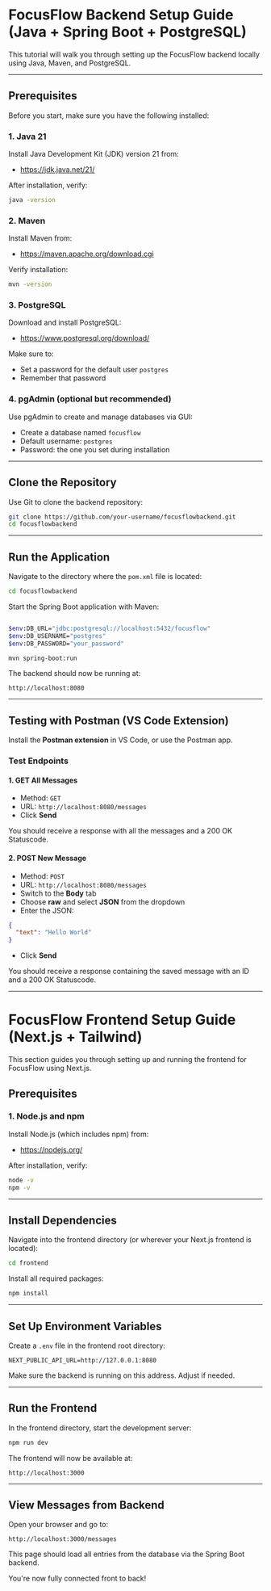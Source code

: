 # FocusFlow Backend Setup Guide (Java + Spring Boot + PostgreSQL)

This tutorial will walk you through setting up the FocusFlow backend locally using Java, Maven, and PostgreSQL.

---

## Prerequisites

Before you start, make sure you have the following installed:

### 1. Java 21

Install Java Development Kit (JDK) version 21 from:

- https://jdk.java.net/21/

After installation, verify:

```bash
java -version
```

### 2. Maven

Install Maven from:

- https://maven.apache.org/download.cgi

Verify installation:

```bash
mvn -version
```

### 3. PostgreSQL

Download and install PostgreSQL:

- https://www.postgresql.org/download/

Make sure to:

- Set a password for the default user `postgres`
- Remember that password

### 4. pgAdmin (optional but recommended)

Use pgAdmin to create and manage databases via GUI:

- Create a database named `focusflow`
- Default username: `postgres`
- Password: the one you set during installation

---

## Clone the Repository

Use Git to clone the backend repository:

```bash
git clone https://github.com/your-username/focusflowbackend.git
cd focusflowbackend
```

---

## Run the Application

Navigate to the directory where the `pom.xml` file is located:

```bash
cd focusflowbackend
```

Start the Spring Boot application with Maven:

```bash

$env:DB_URL="jdbc:postgresql://localhost:5432/focusflow"
$env:DB_USERNAME="postgres"
$env:DB_PASSWORD="your_password"

mvn spring-boot:run
```

The backend should now be running at:

```
http://localhost:8080
```

---

## Testing with Postman (VS Code Extension)

Install the **Postman extension** in VS Code, or use the Postman app.

### Test Endpoints

#### 1. GET All Messages

- Method: `GET`
- URL: `http://localhost:8080/messages`
- Click **Send**

You should receive a response with all the messages and a 200 OK Statuscode.

#### 2. POST New Message

- Method: `POST`
- URL: `http://localhost:8080/messages`
- Switch to the **Body** tab
- Choose **raw** and select **JSON** from the dropdown
- Enter the JSON:

```json
{
  "text": "Hello World"
}
```

- Click **Send**

You should receive a response containing the saved message with an ID and a 200 OK Statuscode.

---

# FocusFlow Frontend Setup Guide (Next.js + Tailwind)

This section guides you through setting up and running the frontend for FocusFlow using Next.js.

## Prerequisites

### 1. Node.js and npm

Install Node.js (which includes npm) from:

- https://nodejs.org/

After installation, verify:

```bash
node -v
npm -v
```

---

## Install Dependencies

Navigate into the frontend directory (or wherever your Next.js frontend is located):

```bash
cd frontend
```

Install all required packages:

```bash
npm install
```

---

## Set Up Environment Variables

Create a `.env` file in the frontend root directory:

```env
NEXT_PUBLIC_API_URL=http://127.0.0.1:8080
```

Make sure the backend is running on this address. Adjust if needed.

---

## Run the Frontend

In the frontend directory, start the development server:

```bash
npm run dev
```

The frontend will now be available at:

```
http://localhost:3000
```

---

## View Messages from Backend

Open your browser and go to:

```
http://localhost:3000/messages
```

This page should load all entries from the database via the Spring Boot backend.

You're now fully connected front to back!
